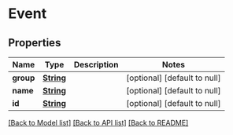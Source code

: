 # Event
## Properties

Name | Type | Description | Notes
------------ | ------------- | ------------- | -------------
**group** | [**String**](string.md) |  | [optional] [default to null]
**name** | [**String**](string.md) |  | [optional] [default to null]
**id** | [**String**](string.md) |  | [optional] [default to null]

[[Back to Model list]](../README.md#documentation-for-models) [[Back to API list]](../README.md#documentation-for-api-endpoints) [[Back to README]](../README.md)

